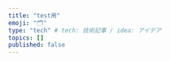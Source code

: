 ```yaml
---
title: "test用"
emoji: "🗂"
type: "tech" # tech: 技術記事 / idea: アイデア
topics: []
published: false
---
```

